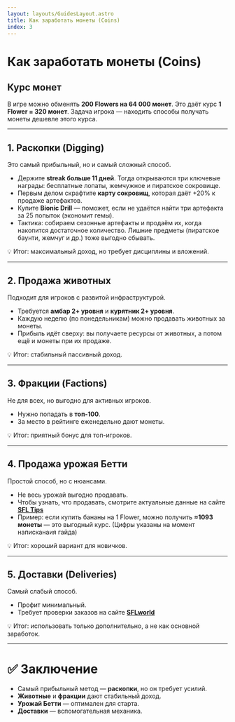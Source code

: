 ```yaml
---
layout: layouts/GuidesLayout.astro
title: Как заработать монеты (Coins)
index: 3
---
```


# Как заработать монеты (Coins)

##  Курс монет
В игре можно обменять **200 Flowers на 64 000 монет**. Это даёт курс **1 Flower = 320 монет**. Задача игрока — находить способы получать монеты дешевле этого курса.

---

##  1. Раскопки (Digging)
Это самый прибыльный, но и самый сложный способ.

-  Держите **streak больше 11 дней**. Тогда открываются три ключевые награды: бесплатные лопаты, жемчужное и пиратское сокровище.
-  Первым делом скрафтите **карту сокровищ**, которая даёт +20% к продаже артефактов.
-  Купите **Bionic Drill** — поможет, если не удаётся найти три артефакта за 25 попыток (экономит гемы).
-  Тактика: собираем сезонные артефакты и продаём их, когда накопится достаточное количество. Лишние предметы (пиратское баунти, жемчуг и др.) тоже выгодно сбывать.

💡 Итог: максимальный доход, но требует дисциплины и вложений.

---

##  2. Продажа животных
Подходит для игроков с развитой инфраструктурой.

- Требуется **амбар 2+ уровня** и **курятник 2+ уровня**.
- Каждую неделю (по понедельникам) можно продавать животных за монеты.
- Прибыль идёт сверху: вы получаете ресурсы от животных, а потом ещё и монеты при их продаже.

💡 Итог: стабильный пассивный доход.

---

##  3. Фракции (Factions)
Не для всех, но выгодно для активных игроков.

- Нужно попадать в **топ-100**.
- За место в рейтинге еженедельно дают монеты.

💡 Итог: приятный бонус для топ-игроков.

---

##  4. Продажа урожая Бетти 
Простой способ, но с нюансами.

- Не весь урожай выгодно продавать.
- Чтобы узнать, что продавать, смотрите актуальные данные на сайте [**SFL Tips**](https://www.sfltips.xyz/)
- Пример: если купить бананы на 1 Flower, можно получить **≈1093 монеты** — это выгодный курс. (Цифры указаны на момент написканаия гайда) 

💡 Итог: хороший вариант для новичков.

---

##  5. Доставки (Deliveries)
Самый слабый способ.

- Профит минимальный.
- Требует проверки заказов на сайте [**SFLworld**](https://sfl.world/) 

💡 Итог: использовать только дополнительно, а не как основной заработок.

---

# ✅ Заключение
- Самый прибыльный метод — **раскопки**, но он требует усилий.
- **Животные** и **фракции** дают стабильный доход.
- **Урожай Бетти** — оптимален для старта.
- **Доставки** — вспомогательная механика.



